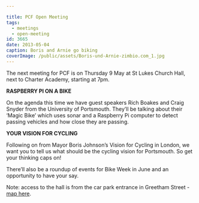 ```yaml
---

title: PCF Open Meeting
tags:
  - meetings
  - open-meeting
id: 3665
date: 2013-05-04
caption: Boris and Arnie go biking
coverImage: /public/assets/Boris-und-Arnie-zimbio.com_1.jpg
---
```



The next meeting for PCF is on Thursday 9 May at St Lukes Church Hall, next to Charter Academy, starting at 7pm.

**RASPBERRY PI ON A BIKE**

On the agenda this time we have guest speakers Rich Boakes and Craig Snyder from the University of Portsmouth. They’ll be talking about their ‘Magic Bike’ which uses sonar and a Raspberry Pi computer to detect passing vehicles and how close they are passing.

**YOUR VISION FOR CYCLING**

Following on from Mayor Boris Johnson’s Vision for Cycling in London, we want you to tell us what should be the cycling vision for Portsmouth. So get your thinking caps on!

There’ll also be a roundup of events for Bike Week in June and an opportunity to have your say.

Note: access to the hall is from the car park entrance in Greetham Street - [map here](http://goo.gl/maps/hooUU "St Luke").
